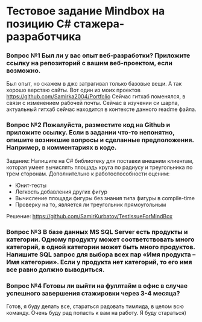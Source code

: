   # Тестовое задание Mindbox на позицию С# стажера-разработчика
  ### Вопрос №1 Был ли у вас опыт веб-разработки? Приложите ссылку на репозиторий с вашим веб-проектом, если возможно.
  Был опыт, но скажем в джс затрагивал только базовые вещи. А так хорошо верстаю сайты. Вот один из моих проектов https://github.com/Samirka2004/Portfolio Сейчас гитхаб поменялся, в связи с изменением рабочей почты. Сейчас в изучении си шарпа, актуальный гитхаб сейчас находится в контексте данного readme файла.
  ### Вопрос №2 Пожалуйста, разместите код на Github и приложите ссылку. Если в задании что-то непонятно, опишите возникшие вопросы и сделанные предположения. Например, в комментариях в коде.
  Задание:
Напишите на C# библиотеку для поставки внешним клиентам, которая умеет вычислять площадь круга по радиусу и треугольника по трем сторонам. Дополнительно к работоспособности оценим:
- Юнит-тесты
- Легкость добавления других фигур
- Вычисление площади фигуры без знания типа фигуры в compile-time
- Проверку на то, является ли треугольник прямоугольным


Решение: https://github.com/SamirKurbatov/TestIssueForMindBox
 ### Вопрос №3 В базе данных MS SQL Server есть продукты и категории. Одному продукту может соответствовать много категорий, в одной категории может быть много продуктов. Напишите SQL запрос для выбора всех пар «Имя продукта – Имя категории». Если у продукта нет категорий, то его имя все равно должно выводиться.
 
 
 ### Вопрос №4 Готовы ли выйти на фуллтайм в офис в случае успешного завершения стажировки через 3-4 месяца?
 Готов, я буду делать все, стараться радовать тимлида, в целом всю команду. Очень буду рад попасть к вам на работу. Я буду стараться)

